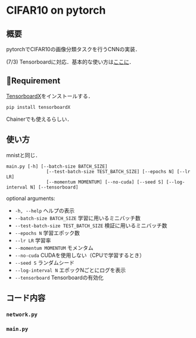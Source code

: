 # CIFAR10 on pytorch

## 概要

pytorchでCIFAR10の画像分類タスクを行うCNNの実装．

(7/3) Tensorboardに対応．基本的な使い方は[ここに](https://www.tensorflow.org/programmers_guide/summaries_and_tensorboard)．

## Requirement

[TensorboardX](https://github.com/lanpa/tensorboard-pytorch)をインストールする．
```bash:
pip install tensorboardX
```
Chainerでも使えるらしい．

## 使い方

mnistと同じ．

```bash:
main.py [-h] [--batch-size BATCH_SIZE]
               [--test-batch-size TEST_BATCH_SIZE] [--epochs N] [--lr LR]
               [--momentum MOMENTUM] [--no-cuda] [--seed S] [--log-interval N] [--tensorboard]
```

optional arguments:
  - `-h, --help`            ヘルプの表示
  - `--batch-size BATCH_SIZE`
                        学習に用いるミニバッチ数
  - `--test-batch-size TEST_BATCH_SIZE`
                        検証に用いるミニバッチ数
  - `--epochs N`            学習エポック数
  - `--lr LR`               学習率
  - `--momentum MOMENTUM`   モメンタム
  - `--no-cuda`             CUDAを使用しない（CPUで学習するとき）
  - `--seed S`              ランダムシード
  - `--log-interval N`      エポックNごとにログを表示
  - `--tensorboard`       Tensorboardの有効化


## コード内容

### `network.py`


### `main.py`